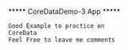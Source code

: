 *****     CoreDataDemo-3 App     *****

    Good Example to practice on
    CoreData
    Feel Free to leave me comments
     
